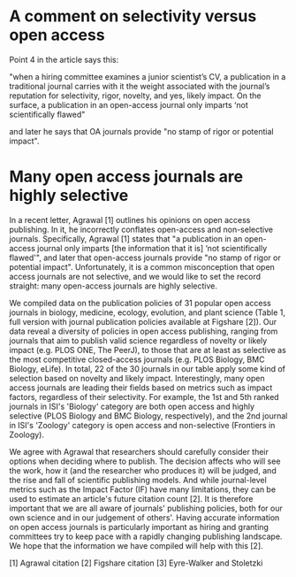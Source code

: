 # A comment on selectivity versus open access

Point 4 in the article says this: 

"when a hiring committee examines a junior scientist’s CV, a publication in a traditional journal carries with it the weight associated with the journal’s reputation for selectivity, rigor, novelty, and yes, likely impact. On the surface, a publication in an open-access journal only imparts ‘not scientifically flawed"

and later he says that OA journals provide "no stamp of rigor or potential impact". 


# Many open access journals are highly selective

In a recent letter, Agrawal [1] outlines his opinions on open access publishing. In it, he incorrectly conflates open-access and non-selective journals. Specifically, Agrawal [1] states that  "a publication in an open-access journal only imparts [the information that it is] ‘not scientifically flawed'", and later that open-access journals provide "no stamp of rigor or potential impact". Unfortunately, it is a common misconception that open access journals are not selective, and we would like to set the record straight: many open-access journals are highly selective.

We compiled data on the publication policies of 31 popular open access journals in biology, medicine, ecology, evolution, and plant science (Table 1, full version with journal publication policies available at Figshare [2]). Our data reveal a diversity of policies in open access publishing, ranging from journals that aim to publish valid science regardless of novelty or likely impact (e.g. PLOS ONE, The PeerJ), to those that are at least as selective as the most competitive closed-access journals (e.g. PLOS Biology, BMC Biology, eLife). In total, 22 of the 30 journals in our table apply some kind of selection based on novelty and likely impact. Interestingly, many open access journals are leading their fields based on metrics such as impact factors, regardless of their selectivity. For example, the 1st and 5th ranked journals in ISI's 'Biology' category are both open access and highly selective (PLOS Biology and BMC Biology, respectively), and the 2nd journal in ISI's 'Zoology' category is open access and non-selective (Frontiers in Zoology).

We agree with Agrawal that researchers should carefully consider their options when deciding where to publish. The decision affects who will see the work, how it (and the researcher who produces it) will be judged, and the rise and fall of scientific publishing models. And while journal-level metrics such as the Impact Factor (IF) have many limitations, they can be used to estimate an article's future citation count [2]. It is therefore important that we are all aware of journals' publishing policies, both for our own science and in our judgement of others'. Having accurate information on open access journals is particularly important as hiring and granting committees try to keep pace with a rapidly changing publishing landscape. We hope that the information we have compiled will help with this [2].

[1] Agrawal citation
[2] Figshare citation
[3] Eyre-Walker and Stoletzki
